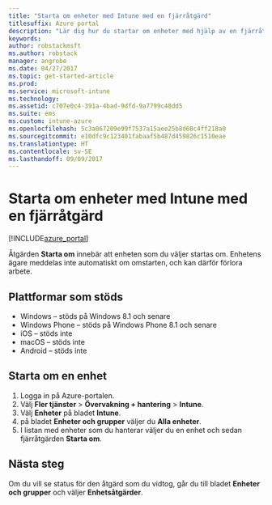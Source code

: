 ```yaml
---
title: "Starta om enheter med Intune med en fjärråtgärd"
titlesuffix: Azure portal
description: "Lär dig hur du startar om enheter med hjälp av en fjärråtgärd.\""
keywords: 
author: robstackmsft
ms.author: robstack
manager: angrobe
ms.date: 04/27/2017
ms.topic: get-started-article
ms.prod: 
ms.service: microsoft-intune
ms.technology: 
ms.assetid: c707e0c4-391a-4bad-9dfd-9a7799c48dd5
ms.suite: ems
ms.custom: intune-azure
ms.openlocfilehash: 5c3a067209e99f7537a15aee25b8d68c4ff218a0
ms.sourcegitcommit: e10dfc9c123401fabaaf5b487d459826c1510eae
ms.translationtype: HT
ms.contentlocale: sv-SE
ms.lasthandoff: 09/09/2017
---
```

# <a name="remotely-restart-devices-with-intune"></a>Starta om enheter med Intune med en fjärråtgärd


[!INCLUDE[azure_portal](./includes/azure_portal.md)]

Åtgärden **Starta om** innebär att enheten som du väljer startas om. Enhetens ägare meddelas inte automatiskt om omstarten, och kan därför förlora arbete.

## <a name="supported-platforms"></a>Plattformar som stöds

- Windows – stöds på Windows 8.1 och senare
- Windows Phone – stöds på Windows Phone 8.1 och senare
- iOS – stöds inte
- macOS – stöds inte
- Android – stöds inte

## <a name="how-to-restart-a-device"></a>Starta om en enhet

1. Logga in på Azure-portalen.
2. Välj **Fler tjänster** > **Övervakning + hantering** > **Intune**.
3. Välj **Enheter** på bladet **Intune**.
4. på bladet **Enheter och grupper** väljer du **Alla enheter**.
5. I listan med enheter som du hanterar väljer du en enhet och sedan fjärråtgärden **Starta om**.

## <a name="next-steps"></a>Nästa steg

Om du vill se status för den åtgärd som du vidtog, går du till bladet **Enheter och grupper** och väljer **Enhetsåtgärder**.
